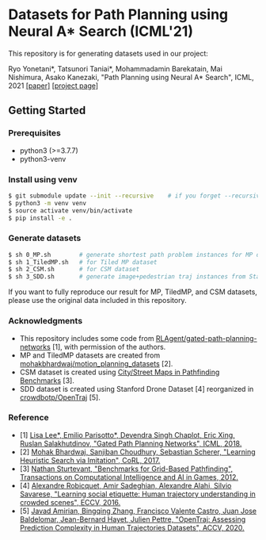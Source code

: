 # Datasets for Path Planning using Neural A* Search (ICML'21)

This repository is for generating datasets used in our project:

Ryo Yonetani\*, Tatsunori Taniai\*, Mohammadamin Barekatain, Mai Nishimura, Asako Kanezaki, "Path Planning using Neural A\* Search", ICML, 2021 [[paper]](https://arxiv.org/abs/2009.07476) [[project page]](https://omron-sinicx.github.io/neural-astar/)

## Getting Started

### Prerequisites
- python3 (>=3.7.7)
- python3-venv

### Install using venv
```sh
$ git submodule update --init --recursive    # if you forget --recursive option
$ python3 -m venv venv
$ source activate venv/bin/activate
$ pip install -e .
```

### Generate datasets

```sh
$ sh 0_MP.sh		# generate shortest path problem instances for MP dataset
$ sh 1_TiledMP.sh	# for Tiled MP dataset
$ sh 2_CSM.sh		# for CSM dataset
$ sh 3_SDD.sh		# generate image+pedestrian traj instances from Stanford Drone Dataset
```

If you want to fully reproduce our result for MP, TiledMP, and CSM datasets, please use the original data included in this repository.


### Acknowledgments

- This repository includes some code from [RLAgent/gated-path-planning-networks](https://github.com/RLAgent/gated-path-planning-networks) [1], with permission of the authors.
- MP and TiledMP datasets are created from [mohakbhardwaj/motion_planning_datasets](https://github.com/mohakbhardwaj/motion_planning_datasets) [2].
- CSM dataset is created using [City/Street Maps in Pathfinding Benchmarks](https://movingai.com/benchmarks/grids.html) [3].
- SDD dataset is created using Stanford Drone Dataset [4] reorganized in [crowdbotp/OpenTraj](https://github.com/crowdbotp/OpenTraj) [5].


### Reference
- [1] [Lisa Lee*, Emilio Parisotto*, Devendra Singh Chaplot, Eric Xing, Ruslan Salakhutdinov, "Gated Path Planning Networks", ICML, 2018.](https://arxiv.org/abs/1806.06408)
- [2] [Mohak Bhardwaj, Sanjiban Choudhury, Sebastian Scherer, "Learning Heuristic Search via Imitation", CoRL, 2017.](https://arxiv.org/abs/1707.03034)
- [3] [Nathan Sturtevant, "Benchmarks for Grid-Based Pathfinding", Transactions on Computational Intelligence and AI in Games, 2012.](https://ieeexplore.ieee.org/document/6194296)
- [4] [Alexandre Robicquet, Amir Sadeghian, Alexandre Alahi, Silvio Savarese, "Learning social etiquette: Human trajectory understanding in crowded scenes", ECCV, 2016.](http://svl.stanford.edu/assets/papers/ECCV16social.pdf)
- [5] [Javad Amirian, Bingqing Zhang, Francisco Valente Castro, Juan Jose Baldelomar, Jean-Bernard Hayet, Julien Pettre, "OpenTraj: Assessing Prediction Complexity in Human Trajectories Datasets", ACCV, 2020.](https://arxiv.org/abs/2010.00890 )
